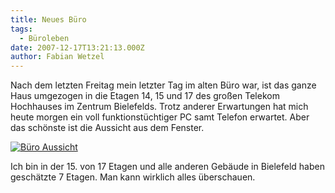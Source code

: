 ```yaml
---
title: Neues Büro
tags:
  - Büroleben
date: 2007-12-17T13:21:13.000Z
author: Fabian Wetzel
---
```


Nach dem letzten Freitag mein letzter Tag im alten B&#252;ro war, ist das ganze Haus umgezogen in die Etagen 14, 15 und 17 des gro&#223;en Telekom Hochhauses im Zentrum Bielefelds. Trotz anderer Erwartungen hat mich heute morgen ein voll funktionst&#252;chtiger PC samt Telefon erwartet. Aber das sch&#246;nste ist die Aussicht aus dem Fenster.

[![B&#252;ro Aussicht](bro-aussicht-thumb1.jpg)](bro-aussicht1.jpg)

Ich bin in der 15\. von 17 Etagen und alle anderen Geb&#228;ude in Bielefeld haben gesch&#228;tzte 7 Etagen. Man kann wirklich alles &#252;berschauen. 


